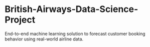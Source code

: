 # British-Airways-Data-Science-Project
End-to-end machine learning solution to forecast customer booking behavior using real-world airline data.
